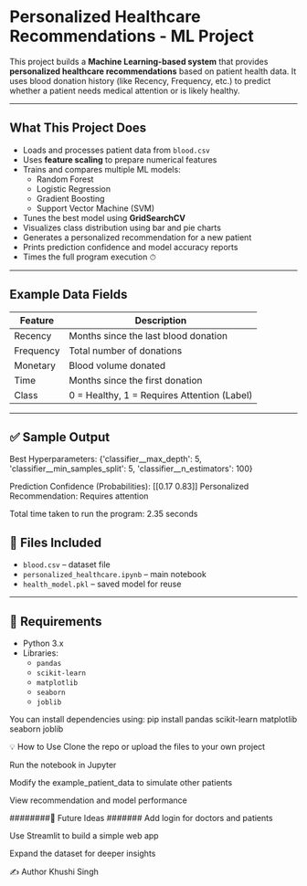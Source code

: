 # Personalized Healthcare Recommendations - ML Project 

This project builds a **Machine Learning-based system** that provides **personalized healthcare recommendations** based on patient health data. It uses blood donation history (like Recency, Frequency, etc.) to predict whether a patient needs medical attention or is likely healthy.

-----------

##  What This Project Does

- Loads and processes patient data from `blood.csv`
- Uses **feature scaling** to prepare numerical features
- Trains and compares multiple ML models:
  - Random Forest
  - Logistic Regression
  - Gradient Boosting
  - Support Vector Machine (SVM)
- Tunes the best model using **GridSearchCV**
- Visualizes class distribution using bar and pie charts
- Generates a personalized recommendation for a new patient
- Prints prediction confidence and model accuracy reports
- Times the full program execution ⏱

---

##  Example Data Fields

| Feature   | Description                                      |
|-----------|--------------------------------------------------|
| Recency   | Months since the last blood donation             |
| Frequency | Total number of donations                        |
| Monetary  | Blood volume donated                             |
| Time      | Months since the first donation                  |
| Class     | 0 = Healthy, 1 = Requires Attention (Label)      |

---

## ✅ Sample Output

Best Hyperparameters: {'classifier__max_depth': 5, 'classifier__min_samples_split': 5, 'classifier__n_estimators': 100}

Prediction Confidence (Probabilities): [[0.17 0.83]]
Personalized Recommendation: Requires attention

Total time taken to run the program: 2.35 seconds



## 📁 Files Included

- `blood.csv` – dataset file
- `personalized_healthcare.ipynb` – main notebook
- `health_model.pkl` – saved model for reuse

---

## 📌 Requirements

- Python 3.x
- Libraries:
  - `pandas`
  - `scikit-learn`
  - `matplotlib`
  - `seaborn`
  - `joblib`

You can install dependencies using: 
pip install pandas scikit-learn matplotlib seaborn joblib
 
 💡 How to Use
Clone the repo or upload the files to your own project

Run the notebook in Jupyter

Modify the example_patient_data to simulate other patients

View recommendation and model performance

########🧠 Future Ideas #######
Add login for doctors and patients

Use Streamlit to build a simple web app

Expand the dataset for deeper insights

✍️ Author
Khushi Singh
